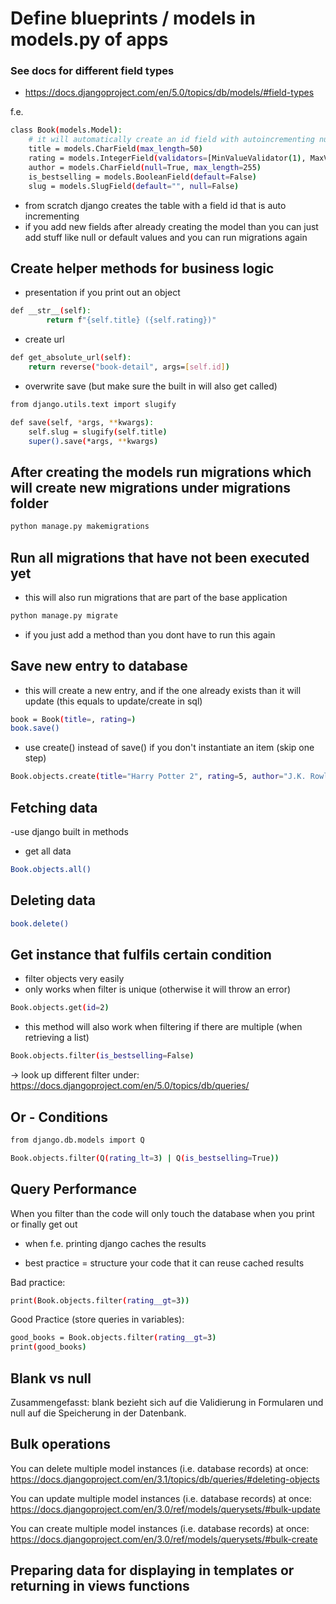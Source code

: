 # Define blueprints / models in models.py of apps



### See docs for different field types

- https://docs.djangoproject.com/en/5.0/topics/db/models/#field-types

f.e.

```sh
class Book(models.Model):
    # it will automatically create an id field with autoincrementing number
    title = models.CharField(max_length=50)
    rating = models.IntegerField(validators=[MinValueValidator(1), MaxValueValidator(5)])
    author = models.CharField(null=True, max_length=255)
    is_bestselling = models.BooleanField(default=False)
    slug = models.SlugField(default="", null=False)
```

- from scratch django creates the table with a field id that is auto incrementing
- if you add new fields after already creating the model than you can just add stuff like null or default values and you can run migrations again

## Create helper methods for business logic


- presentation if you print out an object

```sh
def __str__(self):
        return f"{self.title} ({self.rating})"
```

- create url

```sh
def get_absolute_url(self):
    return reverse("book-detail", args=[self.id]) 
```

- overwrite save (but make sure the built in will also get called)

```sh
from django.utils.text import slugify

def save(self, *args, **kwargs):
    self.slug = slugify(self.title)
    super().save(*args, **kwargs)


```

## After creating the models run migrations which will create new migrations under migrations folder

```sh
python manage.py makemigrations
```

## Run all migrations that have not been executed yet

- this will also run migrations that are part of the base application

```sh
python manage.py migrate
```

- if you just add a method than you dont have to run this again

## Save new entry to database

- this will create a new entry, and if the one already exists than it will update (this equals to update/create in sql)

```sh
book = Book(title=, rating=)
book.save()
```

- use create() instead of save() if you don't instantiate an item (skip one step)

```sh
Book.objects.create(title="Harry Potter 2", rating=5, author="J.K. Rowling", is_bestselling=True)
```

## Fetching data

-use django built in methods

- get all data
```sh
Book.objects.all()
```

## Deleting data

```sh
book.delete()
```

## Get instance that fulfils certain condition

- filter objects very easily 
- only works when filter is unique (otherwise it will throw an error)
```sh
Book.objects.get(id=2)
```

- this method will also work when filtering if there are multiple (when retrieving a list)

```sh
Book.objects.filter(is_bestselling=False)
```

-> look up different filter under: https://docs.djangoproject.com/en/5.0/topics/db/queries/

## Or - Conditions

```sh
from django.db.models import Q

Book.objects.filter(Q(rating_lt=3) | Q(is_bestselling=True))
```

## Query Performance

When you filter than the code will only touch the database when you print or finally get out 

- when f.e. printing django caches the results

- best practice = structure your code that it can reuse cached results

Bad practice:

```sh
print(Book.objects.filter(rating__gt=3))
```

Good Practice (store queries in variables):

```sh
good_books = Book.objects.filter(rating__gt=3)
print(good_books)
```

## Blank vs null

Zusammengefasst: blank bezieht sich auf die Validierung in Formularen und null auf die Speicherung in der Datenbank.

## Bulk operations

You can delete multiple model instances (i.e. database records) at once: https://docs.djangoproject.com/en/3.1/topics/db/queries/#deleting-objects

You can update multiple model instances (i.e. database records) at once: https://docs.djangoproject.com/en/3.0/ref/models/querysets/#bulk-update

You can create multiple model instances (i.e. database records) at once: https://docs.djangoproject.com/en/3.0/ref/models/querysets/#bulk-create


## Preparing data for displaying in templates or returning in views functions